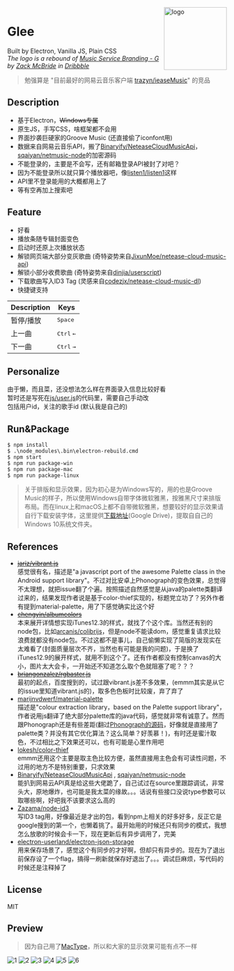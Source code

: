 <img src="resource/dock.png" alt="logo" width="144" height="144" align="right" />


# Glee
Built by Electron, Vanilla JS, Plain CSS  
*The logo is a rebound of [Music Service Branding - G](https://dribbble.com/shots/1203920-Music-Service-Branding-G) by [Zack McBride](https://dribbble.com/zMcBride) in [Dribbble](https://dribbble.com/)*
> 勉强算是 "目前最好的网易云音乐客户端 [trazyn/ieaseMusic](https://github.com/trazyn/ieaseMusic)" 的竞品


## Description
- 基于Electron，~~Windows专属~~
- 原生JS，手写CSS，啥框架都不会用
- 界面抄袭巨硬家的Groove Music (还直接偷了iconfont用)
- 数据来自网易云音乐API，搬了[Binaryify/NeteaseCloudMusicApi](https://github.com/Binaryify/NeteaseCloudMusicApi/blob/master/util/crypto.js)，[sqaiyan/netmusic-node](https://github.com/sqaiyan/netmusic-node/blob/master/crypto.js)的加密源码
- 不能登录的，主要是不会写，还有邮箱登录API被封了对吧？
- 因为不能登录所以就只算个播放器吧，像[listen1/listen1](https://github.com/listen1/listen1)这样
- API里不登录能用的大概都用上了
- 等有空再加上搜索吧

## Feature
- 好看
- 播放条随专辑封面变色
- 启动时还原上次播放状态
- 解锁网页端大部分变灰歌曲 (奇特姿势来自[JixunMoe/netease-cloud-music-api](https://github.com/JixunMoe/netease-cloud-music-api))
- 解锁小部分收费歌曲 (奇特姿势来自[dinjia/userscript](https://github.com/dinjia/userscript))
- 下载歌曲写入ID3 Tag (灵感来自[codezjx/netease-cloud-music-dl](https://github.com/codezjx/netease-cloud-music-dl))
- 快捷键支持

Description            | Keys
-----------------------| -----------------------
暂停/播放              | <kbd>Space</kbd>
上一曲                 | <kbd>Ctrl</kbd> <kbd>←</kbd>
下一曲                 | <kbd>Ctrl</kbd> <kbd>→</kbd>

## Personalize
由于懒，而且菜，还没想法怎么样在界面录入信息比较好看  
暂时还是写死在[js/user.js](./js/user.js)的代码里，需要自己手动改  
包括用户id，关注的歌手id (默认我是自己的)    

## Run&Package

```
$ npm install
$ .\node_modules\.bin\electron-rebuild.cmd
$ npm start
$ npm run package-win
$ npm run package-mac
$ npm run package-linux
```
> 关于排版和显示效果，因为初心是为Windows写的，用的也是Groove Music的样子，所以使用Windows自带字体微软雅黑，按雅黑尺寸来排版布局。而在linux上和macOS上都不自带微软雅黑，想要较好的显示效果请自行下载安装字体，这里提供[下载地址](https://drive.google.com/open?id=0B8K7gdEWY7snRE9LQU5wU0ltYTA)(Google Drive)，提取自自己的Windows 10系统文件夹。

## References
- ~~[jariz/vibrant.js](https://github.com/jariz/vibrant.js)~~  
感觉很有名，描述是"a javascript port of the awesome Palette class in the Android support library"。不过对比安卓上Phonograph的变色效果，总觉得不太理想，就把issue翻了个遍。按照描述自然感觉是从java的palette类翻译过来的，结果发现作者说是基于color-thief实现的，标题党立功了？另外作者有提到material-palette，用了下感觉确实比这个好
- ~~[chengyin/albumcolors](https://github.com/chengyin/albumcolors)~~  
本来展开详情想实现iTunes12.3的样式，就找了个这个库。当然还有别的node包，比如[arcanis/colibrijs](https://github.com/arcanis/colibrijs)，但是node不能读dom，感觉重复请求比较浪费就都没有node包。不过这都不是事儿，自己偷懒实现了简版的发现实在太难看了(封面质量层次不齐，当然也有可能是我的问题)，于是换了iTunes12.9的展开样式，就用不到这个了。还有作者都没有控制canvas的大小，图片太大会卡，一开始还不知道怎么取个色就阻塞了呢？？？
- ~~[briangonzalez/rgbaster.js](https://github.com/briangonzalez/rgbaster.js)~~  
最初的起点，百度搜到的，试过跟vibrant.js差不多效果，(emmm其实是从它的issue里知道vibrant.js的)，取多色色板时比较废，弃了弃了
- [marijnvdwerf/material-palette](https://github.com/marijnvdwerf/material-palette)  
描述是"colour extraction library，based on the Palette support library"，作者说用js翻译了绝大部分palette库的java代码，感觉就非常有诚意了。然而跟Phonograph还是有些差距(翻过[Phonograph的源码](https://github.com/kabouzeid/Phonograph/blob/master/app/src/main/java/com/kabouzeid/gramophone/util/PhonographColorUtil.java)，好像就是直接用了palette类？并没有其它优化算法？这么简单？好羡慕！)，有时还是蜜汁取色，不过相比之下效果还可以，也有可能是心里作用吧
- [lokesh/color-thief](https://github.com/lokesh/color-thief/)  
emmm还用这个主要是取主色比较方便，虽然直接用主色会有可读性问题，不过用的地方不是特别重要，只求效果
- [Binaryify/NeteaseCloudMusicApi](https://github.com/Binaryify/NeteaseCloudMusicApi) , [sqaiyan/netmusic-node](https://github.com/sqaiyan/netmusic-node)  
能扒到网易云API真是给这些大佬跪了，自己试过在source里跟踪调试，非常头大，原地爆炸，也可能是我太菜的缘故。。。话说有些接口没说type参数可以取哪些啊，好吧我不该要求这么高的
- [Zazama/node-id3](https://github.com/Zazama/node-id3)  
写ID3 tag用，好像最近是才出的包，看到npm上相关的好多好多，反正它是google搜到的第一个，也懒着挑了。最开始用的时候还只有同步的模式，我想怎么放歌的时候会卡一下，现在更新后有异步调用了，完美
- [electron-userland/electron-json-storage](https://github.com/electron-userland/electron-json-storage)  
用来保存场景了，感觉这个有同步的才好啊，但却只有异步的。现在为了退出前保存设了一个flag，搞得一刷新就保存好退出了。。。调试巨麻烦，写代码的时候还是注释掉了

## License
MIT

## Preview
> 因为自己用了[MacType](https://github.com/snowie2000/MacType)，所以和大家的显示效果可能有点不一样  

![1](./screenshot/1.png)
![2](./screenshot/2.png)
![3](./screenshot/3.png)
![4](./screenshot/4.png)
![5](./screenshot/5.png)
![6](./screenshot/6.png)

